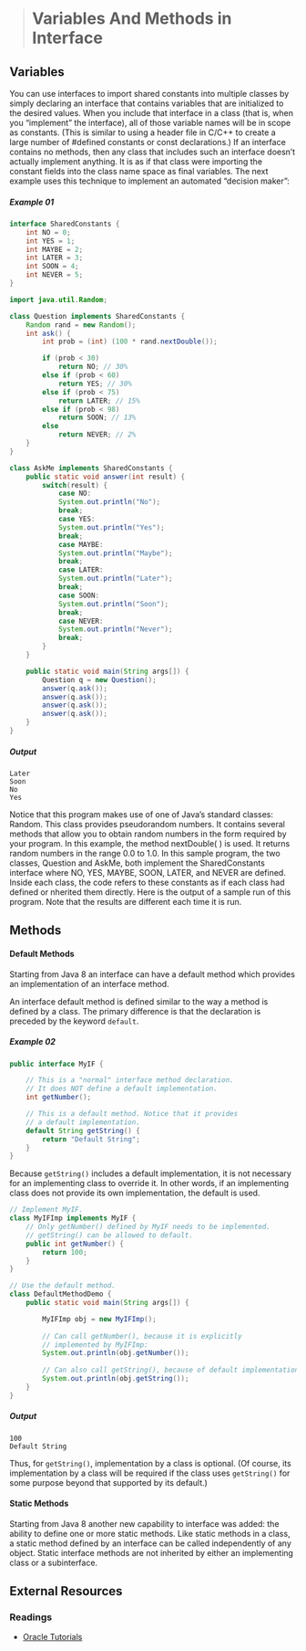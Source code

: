 ># Variables And Methods in Interface

## Variables

You can use interfaces to import shared constants into multiple classes by simply declaring an interface that contains variables that are initialized to the desired values. When you include that interface in a class (that is, when you “implement” the interface), all of those variable names will be in scope as constants. (This is similar to using a header file in C/C++ to create a large number of #defined constants or const declarations.) If an interface contains no methods, then any class that includes such an interface doesn’t actually implement anything. It is as if that class were importing the constant fields into the class name space as final variables. The next example uses this technique to implement an automated “decision maker”:

##### Example 01

```java
interface SharedConstants {
    int NO = 0;
    int YES = 1;
    int MAYBE = 2;
    int LATER = 3;
    int SOON = 4;
    int NEVER = 5;
}
```

```java
import java.util.Random;

class Question implements SharedConstants {
    Random rand = new Random();
    int ask() {
        int prob = (int) (100 * rand.nextDouble());

        if (prob < 30)
            return NO; // 30%
        else if (prob < 60)
            return YES; // 30%
        else if (prob < 75)
            return LATER; // 15%
        else if (prob < 98)
            return SOON; // 13%
        else
            return NEVER; // 2%
    }
}
```

```java
class AskMe implements SharedConstants {
    public static void answer(int result) {
        switch(result) {
            case NO:
            System.out.println("No");
            break;
            case YES:
            System.out.println("Yes");
            break;
            case MAYBE:
            System.out.println("Maybe");
            break;
            case LATER:
            System.out.println("Later");
            break;
            case SOON:
            System.out.println("Soon");
            break;
            case NEVER:
            System.out.println("Never");
            break;
        }
    }

    public static void main(String args[]) {
        Question q = new Question();
        answer(q.ask());
        answer(q.ask());
        answer(q.ask());
        answer(q.ask());
    }
}
```

##### Output

    Later
    Soon
    No
    Yes


Notice that this program makes use of one of Java’s standard classes: Random. This class provides pseudorandom numbers. It contains several methods that allow you to obtain random numbers in the form required by your program. In this example, the method nextDouble( ) is used. It returns random numbers in the range 0.0 to 1.0. In this sample program, the two classes, Question and AskMe, both implement the SharedConstants interface where NO, YES, MAYBE, SOON, LATER, and NEVER are defined. Inside each class, the code refers to these constants as if each class had defined or nherited them directly. Here is the output of a sample run of this program. Note that the results are different each time it is run.

## Methods

#### Default Methods
Starting from Java 8 an interface can have a default method which provides an implementation of an interface method.

An interface default method is defined similar to the way a method is defined by a class. The primary difference is that the declaration is preceded by the keyword `default`.

##### Example 02

```java
public interface MyIF {

    // This is a "normal" interface method declaration.
    // It does NOT define a default implementation.
    int getNumber();

    // This is a default method. Notice that it provides
    // a default implementation.
    default String getString() {
        return "Default String";
    }
}
```

Because `getString()` includes a default implementation, it is not necessary for an implementing class to override it. In other words, if an implementing class does not provide its own implementation, the default is used.

```java
// Implement MyIF.
class MyIFImp implements MyIF {
    // Only getNumber() defined by MyIF needs to be implemented.
    // getString() can be allowed to default.
    public int getNumber() {
        return 100;
    }
}

// Use the default method.
class DefaultMethodDemo {
    public static void main(String args[]) {

        MyIFImp obj = new MyIFImp();
        
        // Can call getNumber(), because it is explicitly
        // implemented by MyIFImp:
        System.out.println(obj.getNumber());
        
        // Can also call getString(), because of default implementation:
        System.out.println(obj.getString());
    }
}
```

##### Output

    100
    Default String


Thus, for `getString()`, implementation by a class is optional. (Of course, its implementation by a class will be required if the class uses `getString()` for some purpose beyond that supported by its default.)

#### Static Methods

Starting from Java 8 another new capability to interface was added: the ability to define one or more static methods. Like static methods in a class, a static method defined by an interface can be called independently of any object. Static interface methods are not inherited by either an implementing class or a subinterface.


## External Resources

### Readings

* [Oracle Tutorials](https://docs.oracle.com/javase/tutorial/java/IandI/defaultmethods.html)